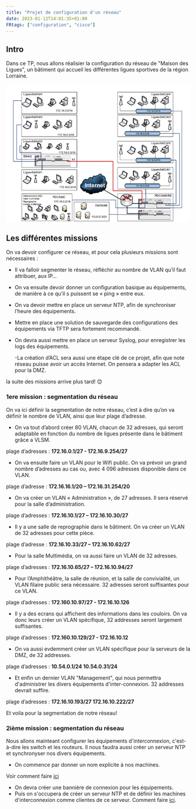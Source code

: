 ```yaml
---
title: "Projet de configuration d'un réseau"
date: 2023-01-12T14:01:35+01:00
FRtags: ["configuration", "cisco"]
---
```


## Intro ##

Dans ce TP, nous allons réalisier la configuration du réseau de "Maison des Ligues", un bâtiment qui accueil les différentes ligues sportives de la région Lorraine.

![shema_reseau](/images/M2L/shema_reseau.png)

## Les différentes missions ##

On va devoir configurer ce réseau, et pour cela plusieurs missions sont nécessaires :

- Il va falloir segmenter le réseau, réfléchir au nombre de VLAN qu’il faut attribuer, aux IP…

- On va ensuite devoir donner un configuration basique au équipements, de manière à ce qu’il s puissent se « ping » entre eux.

- On va devoir mettre en place un serveur NTP, afin de synchroniser l’heure des équipements.

- Mettre en place une solution de sauvegarde des configurations des équipements via TFTP sera fortement recommandé.

- On devra aussi mettre en place un serveur Syslog, pour enregistrer les logs des équipements.

    -La création d’ACL sera aussi une étape clé de ce projet, afin que note réseau puisse avoir un accès Internet. On pensera a adapter les ACL pour la DMZ.

la suite des missions arrive plus tard! 😊

### 1ere mission : segmentation du réseau ###

On va ici définir la segmentation de notre réseau, c’est à dire qu’on va définir le nombre de VLAN, ainsi que leur plage d’adresse.

- On va tout d’abord créer 80 VLAN, chacun de 32 adresses, qui seront adaptable en fonction du nombre de ligues présente dans le bâtiment grâce a VLSM.

plage d’adresses : **172.16.0.1/27 - 172.16.9.254/27**

- On va ensuite faire un VLAN pour le Wifi public. On va prévoir un grand nombre d’adresses au cas ou, avec 4 096 adresses disponible dans ce VLAN.

plage d’adresse : **172.16.16.1/20 – 172.16.31.254/20**

- On va créer un VLAN « Administration », de 27 adresses. Il sera réservé pour la salle d’administration.

plage d’adresses : **172.16.10.1/27 – 172.16.10.30/27**

- Il y a une salle de reprographie dans le bâtiment. On va créer un VLAN de 32 adresses pour cette pièce.

plage d’adresse : **172.16.10.33/27 – 172.16.10.62/27**

- Pour la salle Multimédia, on va aussi faire un VLAN de 32 adresses.

plage d’adresses : **172.16.10.65/27 – 172.16.10.94/27**

- Pour l’Amphithéâtre, la salle de réunion, et la salle de convivialité, un VLAN filaire public sera nécessaire. 32 adresses seront suffisantes pour ce VLAN.

plage d’adresses : **172.160.10.97/27 - 172.16.10.126**

- Il y a des ecrans qui affichent des informations dans les couloirs. On va donc leurs créer un VLAN spécifique, 32 addresses seront largement suffisantes.

plage d’adresses : **172.160.10.129/27 - 172.16.10.12**

- On va aussi evdemment créer un VLAN spécifique pour la serveurs de la DMZ, de 32 addresses.

plage d’adresses : **10.54.0.1/24 10.54.0.31/24**

- Et enfin un dernier VLAN "Management", qui nous permettra d'administrer les divers équipements d'inter-connexion. 32 addresses devrait suffire.

plage d’adresses : **172.16.10.193/27 172.16.10.222/27**

Et voila pour la segmentation de notre réseau!

### 2ième mission : segmentation du réseau ###

Nous allons mainteant configurer les équipements d'interconnexion, c'est-à-dire les switch et les routeurs. Il nous faudra aussi créer un serveur NTP et synchronyser nos divers équipements.

- On commence par donner un nom explicite à nos machines.

Voir comment faire [ici]()

- On devra créer une bannière de connexion pour les équipements.
- Puis on s'occupera de créer un serveur NTP et de définir les machines d'interconnexion comme clientes de ce serveur.
Comment faire [ici](/notes/ntp.fr.md).
